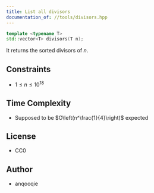 ```yaml
---
title: List all divisors
documentation_of: //tools/divisors.hpp
---
```


```cpp
template <typename T>
std::vector<T> divisors(T n);
```

It returns the sorted divisors of $n$.

## Constraints
- $1 \leq n \leq 10^{18}$

## Time Complexity
- Supposed to be $O\left(n^\frac{1}{4}\right)$ expected

## License
- CC0

## Author
- anqooqie
